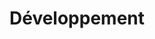 ---
title: Développement
category: Développement
permalink: /docs/developpement/
layout: category
---